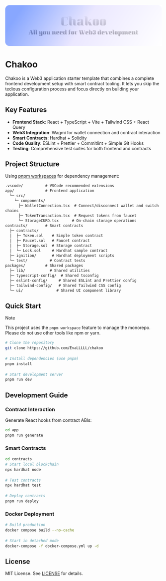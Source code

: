 <img src="https://raw.githubusercontent.com/EvaLLLLL/x/main/chakoo.png" />

# Chakoo

Chakoo is a Web3 application starter template that combines a complete frontend development setup with smart contract tooling. It lets you skip the tedious configuration process and focus directly on building your application.

## Key Features

- **Frontend Stack**: React + TypeScript + Vite + Tailwind CSS + React Query
- **Web3 Integration**: Wagmi for wallet connection and contract interaction
- **Smart Contracts**: Hardhat + Solidity
- **Code Quality**: ESLint + Prettier + Commitlint + Simple Git Hooks
- **Testing**: Comprehensive test suites for both frontend and contracts

## Project Structure

Using [pnpm workspaces](https://pnpm.io/workspaces) for dependency management:

```
.vscode/          # VSCode recommended extensions
app/              # Frontend application
  └─ src/
    └─ components/
      ├─ WalletConnection.tsx  # Connect/disconnect wallet and switch chains
      ├─ TokenTransaction.tsx  # Request tokens from faucet
      └─ StorageCURD.tsx      # On-chain storage operations
contracts/        # Smart contracts
  ├─ contracts/
  │  ├─ Token.sol    # Simple token contract
  │  ├─ Faucet.sol   # Faucet contract
  │  ├─ Storage.sol  # Storage contract
  │  └─ Lock.sol     # Hardhat sample contract
  ├─ ignition/       # Hardhat deployment scripts
  └─ test/          # Contract tests
packages/         # Shared packages
  ├─ lib/           # Shared utilities
  ├─ typescript-config/  # Shared tsconfig
  ├─ eslint-config/     # Shared ESLint and Prettier config
  ├─ tailwind-config/   # Shared Tailwind CSS config
  └─ ui/               # Shared UI component library
```

## Quick Start

> [!NOTE]
> This project uses the `pnpm workspace` feature to manage the monorepo. Please do not use other tools like npm or yarn.

```sh
# Clone the repository
git clone https://github.com/EvaLLLLL/chakoo

# Install dependencies (use pnpm)
pnpm install

# Start development server
pnpm run dev
```

## Development Guide

### Contract Interaction

Generate React hooks from contract ABIs:

```sh
cd app
pnpm run generate
```

### Smart Contracts

```sh
cd contracts
# Start local blockchain
npx hardhat node

# Test contracts
npx hardhat test

# Deploy contracts
pnpm run deploy
```

### Docker Deployment

```sh
# Build production
docker compose build --no-cache

# Start in detached mode
docker-compose -f docker-compose.yml up -d
```

## License

MIT License. See [LICENSE](LICENSE) for details.
